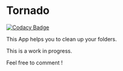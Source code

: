 # Tornado

[![Codacy Badge](https://api.codacy.com/project/badge/Grade/06c0919f2a644179b7330c11638370ff)](https://www.codacy.com/app/Filimindji/Tornado?utm_source=github.com&utm_medium=referral&utm_content=Filimindji/Tornado&utm_campaign=badger)

This App helps you to clean up your folders.

This is a work in progress.

Feel free to comment !
